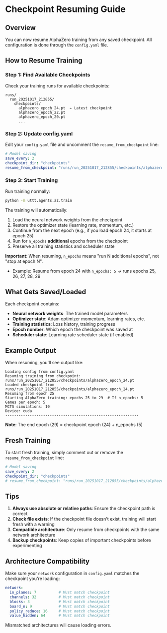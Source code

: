 # Checkpoint Resuming Guide

## Overview
You can now resume AlphaZero training from any saved checkpoint. All configuration is done through the `config.yaml` file.

## How to Resume Training

### Step 1: Find Available Checkpoints
Check your training runs for available checkpoints:
```
runs/
  run_20251017_212855/
    checkpoints/
      alphazero_epoch_24.pt  ← Latest checkpoint
      alphazero_epoch_22.pt
      alphazero_epoch_20.pt
      ...
```

### Step 2: Update config.yaml
Edit your `config.yaml` file and uncomment the `resume_from_checkpoint` line:

```yaml
# Model saving
save_every: 2
checkpoint_dir: "checkpoints"
resume_from_checkpoint: "runs/run_20251017_212855/checkpoints/alphazero_epoch_24.pt"
```

### Step 3: Start Training
Run training normally:
```bash
python -m uttt.agents.az.train
```

The training will automatically:
1. Load the neural network weights from the checkpoint
2. Restore the optimizer state (learning rate, momentum, etc.)
3. Continue from the next epoch (e.g., if you load epoch 24, it starts at epoch 25)
4. Run for `n_epochs` **additional** epochs from the checkpoint
5. Preserve all training statistics and scheduler state

**Important**: When resuming, `n_epochs` means "run N additional epochs", not "stop at epoch N".
- Example: Resume from epoch 24 with `n_epochs: 5` → runs epochs 25, 26, 27, 28, 29

## What Gets Saved/Loaded

Each checkpoint contains:
- **Neural network weights**: The trained model parameters
- **Optimizer state**: Adam optimizer momentum, learning rates, etc.
- **Training statistics**: Loss history, training progress
- **Epoch number**: Which epoch the checkpoint was saved at
- **Scheduler state**: Learning rate scheduler state (if enabled)

## Example Output

When resuming, you'll see output like:
```
Loading config from config.yaml
Resuming training from checkpoint: runs/run_20251017_212855/checkpoints/alphazero_epoch_24.pt
Loaded checkpoint from runs/run_20251017_212855/checkpoints/alphazero_epoch_24.pt
Resuming from epoch 25
Starting AlphaZero training: epochs 25 to 29  # If n_epochs: 5
Games per epoch: 5
MCTS simulations: 10
Device: cuda
------------------------------------------------------------
```

**Note**: The end epoch (29) = checkpoint epoch (24) + n_epochs (5)

## Fresh Training

To start fresh training, simply comment out or remove the `resume_from_checkpoint` line:
```yaml
# Model saving
save_every: 2
checkpoint_dir: "checkpoints"
# resume_from_checkpoint: "runs/run_20251017_212855/checkpoints/alphazero_epoch_24.pt"
```

## Tips

1. **Always use absolute or relative paths**: Ensure the checkpoint path is correct
2. **Check file exists**: If the checkpoint file doesn't exist, training will start fresh with a warning
3. **Compatible architecture**: Only resume from checkpoints with the same network architecture
4. **Backup checkpoints**: Keep copies of important checkpoints before experimenting

## Architecture Compatibility

Make sure your `network` configuration in `config.yaml` matches the checkpoint you're loading:
```yaml
network:
  in_planes: 7          # Must match checkpoint
  channels: 32          # Must match checkpoint  
  blocks: 3             # Must match checkpoint
  board_n: 9            # Must match checkpoint
  policy_reduce: 16     # Must match checkpoint
  value_hidden: 64      # Must match checkpoint
```

Mismatched architectures will cause loading errors.